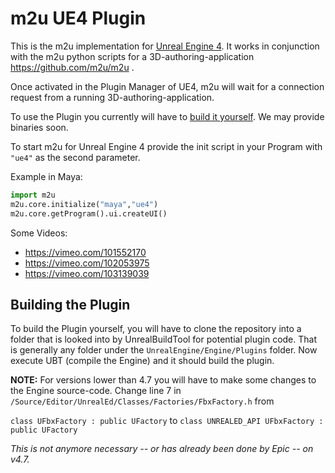 m2u UE4 Plugin
===
This is the m2u implementation for [Unreal Engine 4](https://www.unrealengine.com). It works in conjunction with the m2u python scripts for a 3D-authoring-application https://github.com/m2u/m2u .

Once activated in the Plugin Manager of UE4, m2u will wait for a connection request from a running 3D-authoring-application.

To use the Plugin you currently will have to [build it yourself](#build). We may provide binaries soon.

To start m2u for Unreal Engine 4 provide the init script in your Program with `"ue4"` as the second parameter.

Example in Maya:

``` python
import m2u
m2u.core.initialize("maya","ue4")
m2u.core.getProgram().ui.createUI()
```

Some Videos:
- https://vimeo.com/101552170
- https://vimeo.com/102053975
- https://vimeo.com/103139039

<a name="build"></a>
Building the Plugin
---
To build the Plugin yourself, you will have to clone the repository into a folder that is looked into by UnrealBuildTool for potential plugin code. That is generally any folder under the `UnrealEngine/Engine/Plugins` folder. Now execute UBT (compile the Engine) and it should build the plugin.


**NOTE:** For versions lower than 4.7 you will have to make some changes to the Engine source-code. Change line 7 in `/Source/Editor/UnrealEd/Classes/Factories/FbxFactory.h` from

`class UFbxFactory : public UFactory` to `class UNREALED_API UFbxFactory : public UFactory`

*This is not anymore necessary -- or has already been done by Epic -- on v4.7.*

